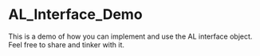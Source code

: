 # AL_Interface_Demo

This is a demo of how you can implement and use the AL interface object. Feel free to share and tinker with it.
